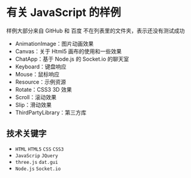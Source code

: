 # 有关 JavaScript 的样例

样例大部分来自 GitHub 和 百度
不在列表里的文件夹，表示还没有测试成功

- AnimationImage：图片动画效果
- Canvas：关于 Html5 画布的使用和一些效果
- ChatApp：基于 Node.js 的 Socket.io 的聊天室
- Keyboard：键盘响应
- Mouse：鼠标响应
- Resource：示例资源
- Rotate：CSS3 3D 效果
- Scroll：滚动效果
- Slip：滑动效果
- ThirdPartyLibrary：第三方库

## 技术关键字

- `HTML` `HTML5` `CSS` `CSS3`
- `JavaScrip` `JQuery`
- `three.js` `dat.gui`
- `Node.js` `Socket.io`